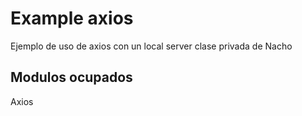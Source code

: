 # Example axios 

Ejemplo de uso de axios con un local server clase privada de Nacho 

## Modulos ocupados 

Axios

